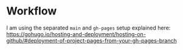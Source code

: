 # Workflow

I am using the separated `main` and `gh-pages` setup explained here:
https://gohugo.io/hosting-and-deployment/hosting-on-github/#deployment-of-project-pages-from-your-gh-pages-branch

